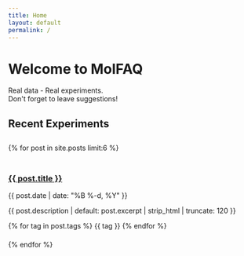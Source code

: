 ```yaml
---
title: Home
layout: default
permalink: /
---
```


# Welcome to MolFAQ

Real data - Real experiments.  
Don't forget to leave suggestions!

## Recent Experiments

<div class="post-grid">
  {% for post in site.posts limit:6 %}
    <div class="post-card">
      <h3><a href="{{ post.url | relative_url }}">{{ post.title }}</a></h3>
      <div class="post-meta">{{ post.date | date: "%B %-d, %Y" }}</div>
      <p>{{ post.description | default: post.excerpt | strip_html | truncate: 120 }}</p>
      <div class="tags">
        {% for tag in post.tags %}
          <span class="tag">{{ tag }}</span>
        {% endfor %}
      </div>
    </div>
  {% endfor %}
</div>

<style>
  .post-grid {
    display: grid;
    grid-template-columns: repeat(auto-fill, minmax(300px, 1fr));
    gap: 1.5em;
    margin-top: 2em;
  }
  
  @media (max-width: 768px) {
    .post-grid {
      grid-template-columns: 1fr;
    }
  }
</style>